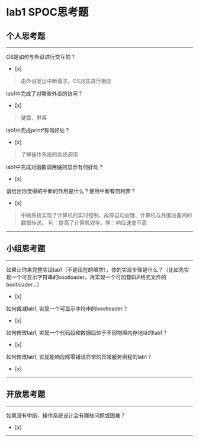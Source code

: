 # lab1 SPOC思考题

## 个人思考题

---

OS是如何与外设进行交互的？
- [x]  

>  由外设发出中断请求，OS对其进行相应
>  

lab1中完成了对哪些外设的访问？
- [x]  

>  键盘、屏幕

lab1中完成printf有何好处？
- [x]  

>   了解操作系统的系统调用

lab1中完成对函数调用链的显示有何好处？
- [x]  

>  

请给出你觉得的中断的作用是什么？使用中断有何利弊？
- [x]  

>  中断系统实现了计算机的实时控制、故障自动处理、计算机与外围设备间的数据传送。
>  利：提高了计算机效率。弊：响应速度不高

---

## 小组思考题

---

如果让你来完整实现lab1（不是现在的填空），你的实现步骤是什么？（比如先实现一个可显示字符串的bootloader，再实现一个可加载ELF格式文件的bootloader...）
- [x]  

> 

如何裁减lab1, 实现一个可显示字符串的bootloader？
- [x]  

> 

如何修改lab1, 实现一个代码段和数据段位于不同物理内存地址的lab1？
- [x]  

> 

如何修改lab1, 实现能响应除零错误异常的异常服务例程的lab1？
- [x]  

> 


---

## 开放思考题

---

如果没有中断，操作系统设计会有哪些问题或困难？
- [x]  

>  

---
